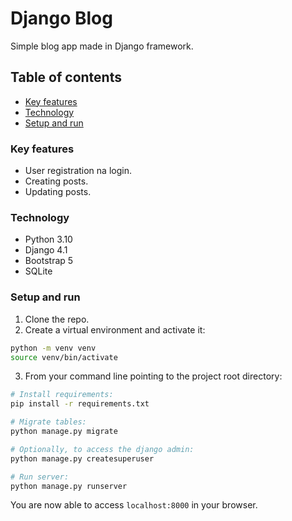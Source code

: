 # Django Blog
Simple blog app made in Django framework.

## Table of contents
* [Key features](#key-features)
* [Technology](#technology)
* [Setup and run](#setup-and-run)

### Key features
* User registration na login.
* Creating posts.
* Updating posts.


### Technology
* Python 3.10
* Django 4.1
* Bootstrap 5
* SQLite

### Setup and run
1. Clone the repo.
2. Create a virtual environment and activate it:
```bash
python -m venv venv
source venv/bin/activate
```
3. From your command line pointing to the project root directory:
```bash
# Install requirements:
pip install -r requirements.txt

# Migrate tables:
python manage.py migrate

# Optionally, to access the django admin:
python manage.py createsuperuser

# Run server:
python manage.py runserver
```
You are now able to access `localhost:8000` in your browser.